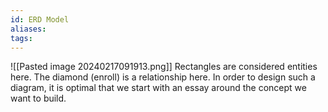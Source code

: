 ```yaml
---
id: ERD Model
aliases:
tags:
---
```


![[Pasted image 20240217091913.png]]
Rectangles are considered entities here.
The diamond (enroll) is a relationship here.
In order to design such a diagram, it is optimal that we start with an essay around the concept we want to build.
